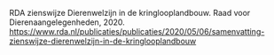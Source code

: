 RDA zienswijze Dierenwelzijn in de kringlooplandbouw. Raad voor Dierenaangelegenheden, 2020. https://www.rda.nl/publicaties/publicaties/2020/05/06/samenvatting-zienswijze-dierenwelzijn-in-de-kringlooplandbouw

